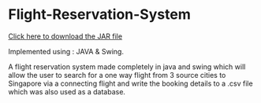 # Flight-Reservation-System

[Click here to download the JAR file](dist/FRS.jar?raw=true)

Implemented using : JAVA & Swing.

A flight reservation system made completely in java and swing which will allow the user to search for a one way flight from 3 source cities to Singapore via a connecting flight and write the booking details to a .csv file which was also used as a database.
